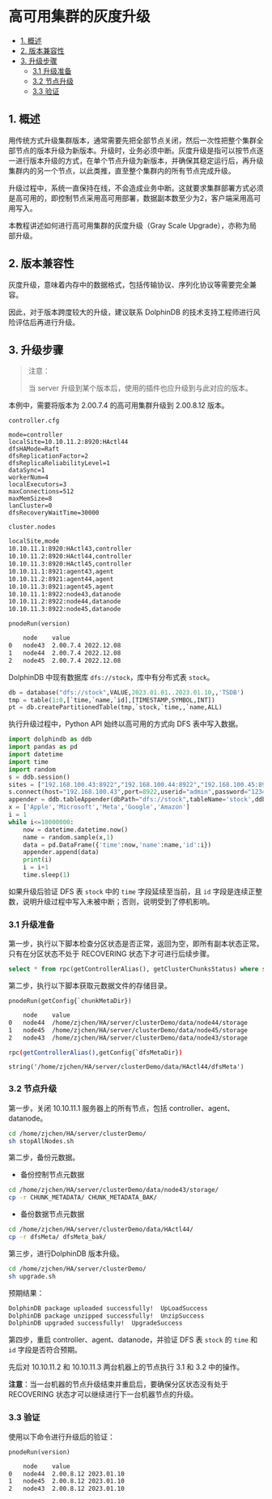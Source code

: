 高可用集群的灰度升级
==========================

- [1. 概述](#1-概述)
- [2. 版本兼容性](#2-版本兼容性)
- [3. 升级步骤](#3-升级步骤)
  - [3.1 升级准备](#31-升级准备)
  - [3.2 节点升级](#32-节点升级)
  - [3.3 验证](#33-验证)


## 1. 概述

用传统方式升级集群版本，通常需要先把全部节点关闭，然后一次性把整个集群全部节点的版本升级为新版本。升级时，业务必须中断。灰度升级是指可以按节点逐一进行版本升级的方式，在单个节点升级为新版本，并确保其稳定运行后，再升级集群内的另一个节点，以此类推，直至整个集群内的所有节点完成升级。

升级过程中，系统一直保持在线，不会造成业务中断。这就要求集群部署方式必须是高可用的，即控制节点采用高可用部署，数据副本数至少为2，客户端采用高可用写入。

本教程讲述如何进行高可用集群的灰度升级（Gray Scale Upgrade），亦称为局部升级。

## 2. 版本兼容性

灰度升级，意味着内存中的数据格式，包括传输协议、序列化协议等需要完全兼容。

因此，对于版本跨度较大的升级，建议联系 DolphinDB 的技术支持工程师进行风险评估后再进行升级。

## 3. 升级步骤
> 注意：
>
> 当 server 升级到某个版本后，使用的插件也应升级到与此对应的版本。

本例中，需要将版本为 2.00.7.4 的高可用集群升级到 2.00.8.12 版本。

`controller.cfg`

```
mode=controller
localSite=10.10.11.2:8920:HActl44
dfsHAMode=Raft
dfsReplicationFactor=2
dfsReplicaReliabilityLevel=1
dataSync=1
workerNum=4
localExecutors=3
maxConnections=512
maxMemSize=8
lanCluster=0
dfsRecoveryWaitTime=30000
```

`cluster.nodes`

```sh
localSite,mode
10.10.11.1:8920:HActl43,controller
10.10.11.2:8920:HActl44,controller
10.10.11.3:8920:HActl45,controller
10.10.11.1:8921:agent43,agent
10.10.11.2:8921:agent44,agent
10.10.11.3:8921:agent45,agent
10.10.11.1:8922:node43,datanode
10.10.11.2:8922:node44,datanode
10.10.11.3:8922:node45,datanode
```

`pnodeRun(version)`

```sh
	node	value
0	node43	2.00.7.4 2022.12.08
1	node44	2.00.7.4 2022.12.08
2	node45	2.00.7.4 2022.12.08
```

DolphinDB 中现有数据库 `dfs://stock`，库中有分布式表 `stock`。

```python
db = database("dfs://stock",VALUE,2023.01.01..2023.01.10,,'TSDB')
tmp = table(1:0,[`time,`name,`id],[TIMESTAMP,SYMBOL,INT])
pt = db.createPartitionedTable(tmp,`stock,`time,,`name,ALL)
```

执行升级过程中，Python API 始终以高可用的方式向 DFS 表中写入数据。

```python
import dolphindb as ddb
import pandas as pd
import datetime
import time
import random
s = ddb.session()
sites = ["192.168.100.43:8922","192.168.100.44:8922","192.168.100.45:8922"]
s.connect(host="192.168.100.43",port=8922,userid="admin",password="123456", highAvailability=True, highAvailabilitySites=sites)
appender = ddb.tableAppender(dbPath="dfs://stock",tableName='stock',ddbSession=s,action="fitColumnType")
x = ['Apple','Microsoft','Meta','Google','Amazon']
i = 1
while i<=10000000:
    now = datetime.datetime.now()
    name = random.sample(x,1)
    data = pd.DataFrame({'time':now,'name':name,'id':i})
    appender.append(data)
    print(i)
    i = i+1
    time.sleep(1)
```

如果升级后验证 DFS 表 `stock` 中的 `time` 字段延续至当前，且 `id` 字段是连续正整数，说明升级过程中写入未被中断；否则，说明受到了停机影响。

### 3.1 升级准备

第一步，执行以下脚本检查分区状态是否正常，返回为空，即所有副本状态正常。只有在分区状态不处于 RECOVERING 状态下才可进行后续步骤。

```sql
select * from rpc(getControllerAlias(), getClusterChunksStatus) where state != "COMPLETE" 
```

第二步，执行以下脚本获取元数据文件的存储目录。

```
pnodeRun(getConfig{`chunkMetaDir})
```

```sh
	node	value
0	node44	/home/zjchen/HA/server/clusterDemo/data/node44/storage
1	node45	/home/zjchen/HA/server/clusterDemo/data/node45/storage
2	node43	/home/zjchen/HA/server/clusterDemo/data/node43/storage
```

```sh
rpc(getControllerAlias(),getConfig{`dfsMetaDir})
```

```
string('/home/zjchen/HA/server/clusterDemo/data/HActl44/dfsMeta')
```

### 3.2 节点升级

第一步，关闭 10.10.11.1 服务器上的所有节点，包括 controller、agent、datanode。

```sh
cd /home/zjchen/HA/server/clusterDemo/
sh stopAllNodes.sh
```

第二步，备份元数据。

- 备份控制节点元数据

```sh
cd /home/zjchen/HA/server/clusterDemo/data/node43/storage/
cp -r CHUNK_METADATA/ CHUNK_METADATA_BAK/
```

- 备份数据节点元数据

```sh
cd /home/zjchen/HA/server/clusterDemo/data/HActl44/
cp -r dfsMeta/ dfsMeta_bak/
```

第三步，进行DolphinDB 版本升级。

```sh
cd /home/zjchen/HA/server/clusterDemo/
sh upgrade.sh
```

预期结果：

```sh
DolphinDB package uploaded successfully!  UpLoadSuccess
DolphinDB package unzipped successfully!  UnzipSuccess
DolphinDB upgraded successfully!  UpgradeSuccess
```

第四步，重启 controller、agent、datanode，并验证 DFS 表 `stock` 的 `time` 和 `id` 字段是否符合预期。

先后对 10.10.11.2 和 10.10.11.3 两台机器上的节点执行 3.1 和 3.2 中的操作。

**注意**：当一台机器的节点升级结束并重启后，要确保分区状态没有处于 RECOVERING 状态才可以继续进行下一台机器节点的升级。

### 3.3 验证

使用以下命令进行升级后的验证：

`pnodeRun(version)`

```sh
	node	value
0	node44	2.00.8.12 2023.01.10
1	node45	2.00.8.12 2023.01.10
2	node43	2.00.8.12 2023.01.10
```

